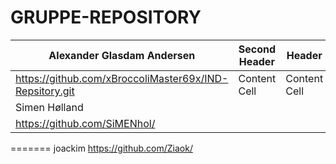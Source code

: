 # GRUPPE-REPOSITORY
| Alexander Glasdam Andersen | Second Header |Header  | Header  |Header | Header  |
| ------------- | ------------- |------------- | ------------- |------------- | ------------- |
| https://github.com/xBroccoliMaster69x/IND-Repsitory.git  | Content Cell  | Content Cell  | Content Cell  |  Content Cell  |Content Cell  |
|Simen Hølland 
|https://github.com/SiMENhol/
=======
joackim
https://github.com/Ziaok/
